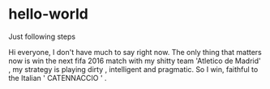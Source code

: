 # hello-world
Just following steps


Hi everyone,
I don't have much to say right now. The only thing that matters now is win the next fifa 2016 match with my shitty team 'Atletico de Madrid' , my strategy is playing dirty , intelligent and pragmatic. 
So I win, faithful to the Italian ' CATENNACCIO ' .

